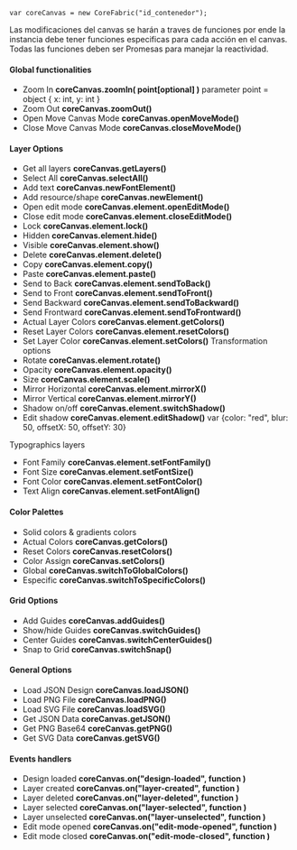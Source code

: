 

```
var coreCanvas = new CoreFabric("id_contenedor");
```
Las modificaciones del canvas se harán a traves de funciones por ende la instancia debe tener funciones especificas para cada acción en el canvas. Todas las funciones deben ser Promesas para manejar la reactividad.


#### Global functionalities
- Zoom In **coreCanvas.zoomIn( point[optional] )**
  parameter point = object { x: int, y: int }
- Zoom Out **coreCanvas.zoomOut()**
- Open Move Canvas Mode **coreCanvas.openMoveMode()**
- Close Move Canvas Mode **coreCanvas.closeMoveMode()**

#### Layer Options
- Get all layers  **coreCanvas.getLayers()**
- Select All **coreCanvas.selectAll()**
- Add text  **coreCanvas.newFontElement()**
- Add resource/shape  **coreCanvas.newElement()**
- Open edit mode **coreCanvas.element.openEditMode()**
- Close edit mode **coreCanvas.element.closeEditMode()**
- Lock  **coreCanvas.element.lock()**
- Hidden  **coreCanvas.element.hide()**
- Visible  **coreCanvas.element.show()**
- Delete **coreCanvas.element.delete()**
- Copy **coreCanvas.element.copy()**
- Paste **coreCanvas.element.paste()**
- Send to Back **coreCanvas.element.sendToBack()**
- Send to Front **coreCanvas.element.sendToFront()**
- Send Backward **coreCanvas.element.sendToBackward()**
- Send Frontward **coreCanvas.element.sendToFrontward()**
- Actual Layer Colors **coreCanvas.element.getColors()**
- Reset Layer Colors **coreCanvas.element.resetColors()**
- Set Layer Color **coreCanvas.element.setColors()**
Transformation options
- Rotate **coreCanvas.element.rotate()**
- Opacity **coreCanvas.element.opacity()**
- Size **coreCanvas.element.scale()** 
- Mirror Horizontal **coreCanvas.element.mirrorX()**
- Mirror Vertical **coreCanvas.element.mirrorY()**
- Shadow on/off **coreCanvas.element.switchShadow()**
- Edit shadow **coreCanvas.element.editShadow()**
var {color: "red", blur: 50, offsetX: 50, offsetY: 30}

Typographics layers
- Font Family **coreCanvas.element.setFontFamily()**
- Font Size **coreCanvas.element.setFontSize()**
- Font Color  **coreCanvas.element.setFontColor()**
- Text Align  **coreCanvas.element.setFontAlign()**

#### Color Palettes
- Solid colors & gradients colors
- Actual Colors **coreCanvas.getColors()**
- Reset Colors **coreCanvas.resetColors()**
- Color Assign **coreCanvas.setColors()**
- Global **coreCanvas.switchToGlobalColors()**
- Especific **coreCanvas.switchToSpecificColors()**		

#### Grid Options
- Add Guides **coreCanvas.addGuides()**
- Show/hide Guides **coreCanvas.switchGuides()**
- Center Guides **coreCanvas.switchCenterGuides()**
- Snap to Grid **coreCanvas.switchSnap()**

#### General Options
- Load JSON Design **coreCanvas.loadJSON()** 
- Load PNG File **coreCanvas.loadPNG()**
- Load SVG File **coreCanvas.loadSVG()**  
- Get JSON Data **coreCanvas.getJSON()**
- Get PNG Base64  **coreCanvas.getPNG()**
- Get SVG Data  **coreCanvas.getSVG()**

#### Events handlers
- Design loaded **coreCanvas.on("design-loaded", function )**
- Layer created **coreCanvas.on("layer-created", function )**
- Layer deleted **coreCanvas.on("layer-deleted", function )**
- Layer selected **coreCanvas.on("layer-selected", function )**
- Layer unselected **coreCanvas.on("layer-unselected", function )**
- Edit mode opened **coreCanvas.on("edit-mode-opened", function )**
- Edit mode closed **coreCanvas.on("edit-mode-closed", function )**


